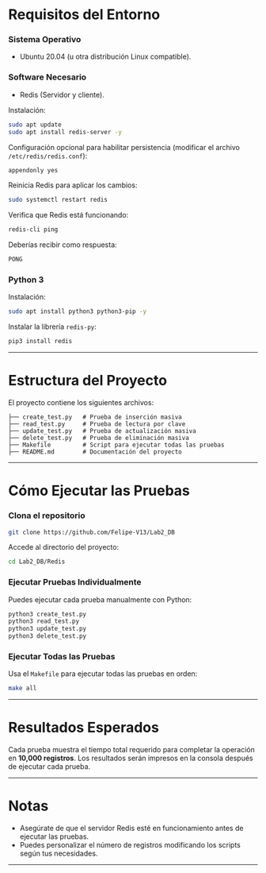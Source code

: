 # Requisitos del Entorno

### Sistema Operativo
- Ubuntu 20.04 (u otra distribución Linux compatible).

### Software Necesario
- Redis (Servidor y cliente).

Instalación:
```bash
sudo apt update
sudo apt install redis-server -y
```

Configuración opcional para habilitar persistencia (modificar el archivo `/etc/redis/redis.conf`):
```bash
appendonly yes
```

Reinicia Redis para aplicar los cambios:
```bash
sudo systemctl restart redis
```

Verifica que Redis está funcionando:
```bash
redis-cli ping
```
Deberías recibir como respuesta:
```bash
PONG
```

### Python 3

Instalación:
```bash
sudo apt install python3 python3-pip -y
```

Instalar la librería `redis-py`:
```bash
pip3 install redis
```

---

# Estructura del Proyecto

El proyecto contiene los siguientes archivos:
```
├── create_test.py   # Prueba de inserción masiva
├── read_test.py     # Prueba de lectura por clave
├── update_test.py   # Prueba de actualización masiva
├── delete_test.py   # Prueba de eliminación masiva
├── Makefile         # Script para ejecutar todas las pruebas
├── README.md        # Documentación del proyecto
```

---

# Cómo Ejecutar las Pruebas

### Clona el repositorio
```bash
git clone https://github.com/Felipe-V13/Lab2_DB
```

Accede al directorio del proyecto:
```bash
cd Lab2_DB/Redis
```

### Ejecutar Pruebas Individualmente
Puedes ejecutar cada prueba manualmente con Python:
```bash
python3 create_test.py
python3 read_test.py
python3 update_test.py
python3 delete_test.py
```

### Ejecutar Todas las Pruebas
Usa el `Makefile` para ejecutar todas las pruebas en orden:
```bash
make all
```

---

# Resultados Esperados

Cada prueba muestra el tiempo total requerido para completar la operación en **10,000 registros**. Los resultados serán impresos en la consola después de ejecutar cada prueba.

---

# Notas

- Asegúrate de que el servidor Redis esté en funcionamiento antes de ejecutar las pruebas.
- Puedes personalizar el número de registros modificando los scripts según tus necesidades.

---
